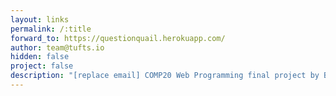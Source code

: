 ```yaml
---
layout: links
permalink: /:title
forward_to: https://questionquail.herokuapp.com/
author: team@tufts.io
hidden: false
project: false
description: "[replace email] COMP20 Web Programming final project by Ballard Blair, Maya DeBellis, Julia Depp, Adam Tracht, and Brooke Weil"
---
```

